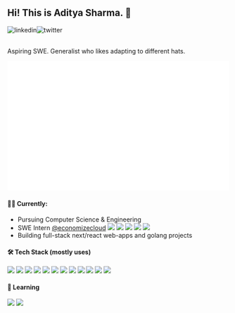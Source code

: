 ## Hi! This is Aditya Sharma. 👋
<a href='https://www.linkedin.com/in/aditya-sharma-8b98701b4/'><img align='left' alt="linkedin" src="https://raw.githubusercontent.com/rahul-jha98/rahul-jha98/561d474902b59c7429ec22bb73e225696c27b202/assets/linkedin.svg" height='18px'/></a>
<a href='https://twitter.com/adityash_twt/'><img align='left' alt="twitter" src="https://raw.githubusercontent.com/rahul-jha98/rahul-jha98/561d474902b59c7429ec22bb73e225696c27b202/assets/twitter.svg" height='18px'/></a>

<br>
<br>

Aspiring SWE. Generalist who likes adapting to different hats.

<!--![](https://raw.githubusercontent.com/adityash1/redesigned-octo-lamp/master/generated/overview.svg#gh-dark-mode-only) -->
![](https://raw.githubusercontent.com/adityash1/redesigned-octo-lamp/master/generated/languages.svg#gh-dark-mode-only)

<!-- <a href="https://app.daily.dev/aditya_sh1">
  <img height="225em" src="https://github.com/adityash1/adityash1/blob/main/devcard.svg" width="225" alt="Aditya's Dev Card"/>
</a>
 -->
#### 🧑‍💻 Currently:
* Pursuing Computer Science & Engineering
* SWE Intern [@economizecloud](https://github.com/economizecloud?type=source)
<a><img src="https://img.shields.io/badge/-Vuejs-05122A?style=flat&logo=vue.js"/></a>
<a><img src="https://img.shields.io/badge/-Nuxt-05122A?style=flat&logo=nuxt.js"/></a>
<a><img src="https://img.shields.io/badge/-Go-05122A?style=flat&logo=go"/></a>
<a><img src="https://img.shields.io/badge/-Postgres-05122A?style=flat&logo=postgresql"/></a>
<a><img src="https://img.shields.io/badge/-Redis-05122A?style=flat&logo=redis"/></a>
* Building full-stack next/react web-apps and golang projects

#### 🛠 Tech Stack (mostly uses)
<p align="left">
  <a><img src="https://img.shields.io/badge/-C++-05122A?style=flat&logo=c%2B%2B"/></a>
  <a><img src="https://img.shields.io/badge/-JavaScript-05122A?style=flat&logo=javascript"/></a>
  <a><img src="https://img.shields.io/badge/-TypeScript-05122A?style=flat&logo=typescript"/></a>
  <a><img src="https://img.shields.io/badge/-React-05122A?style=flat&logo=react"/></a>
  <a><img src="https://img.shields.io/badge/-Next.js-05122A?style=flat&logo=next.js"/></a>
  <a><img src="https://img.shields.io/badge/-Node.js-05122A?style=flat-square&logo=node.js"/></a>
  <a><img src="https://img.shields.io/badge/-MongoDB-05122A?style=flat-square&logo=mongodb"/></a>
  <a><img src="https://img.shields.io/badge/-Postgres-05122A?style=flat-square&logo=postgresql"/></a>
  <a><img src="https://img.shields.io/badge/-Prisma-05122A?style=flat-square&logo=prisma"/></a>
  <a><img src="https://img.shields.io/badge/-TailwindCSS-05122A?style=flat-square&logo=tailwindcss"/></a>
  <a><img src="https://img.shields.io/badge/-Docker-05122A?style=flat&logo=docker"/></a>
  <a><img src="https://img.shields.io/badge/-Linux-05122A?style=flat&logo=linux"/></a>
</p>

#### 📖 Learning
<p align="left">
  <a><img src="https://img.shields.io/badge/-Go-05122A?style=flat&logo=go"/></a>
  <a><img src="https://img.shields.io/badge/-AWS-05122A?style=flat&logo=amazon-aws"/></a>
</p>

<!-- #### My Latest Blog Posts 👇
HASHNODE_BLOG:START
- [Using HTTPS on Local Environment with Nginx](https://adityash1.hashnode.dev//using-https-on-local-environment-with-nginx)
- [Webpack—Under the hood](https://adityash1.hashnode.dev//webpack-under-the-hood)
HASHNODE_BLOG:END -->

